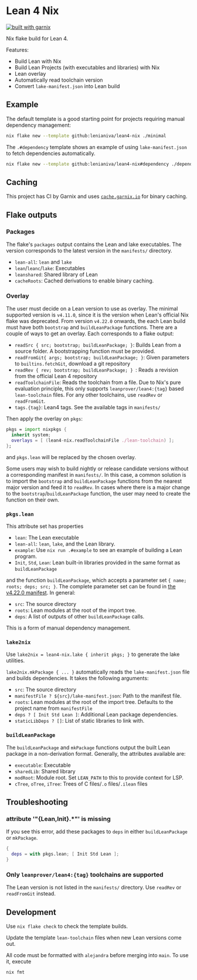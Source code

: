 # Lean 4 Nix

[![built with garnix](https://img.shields.io/endpoint.svg?url=https%3A%2F%2Fgarnix.io%2Fapi%2Fbadges%2Flenianiva%2Flean4-nix)](https://garnix.io/repo/lenianiva/lean4-nix)

Nix flake build for Lean 4.

Features:

- Build Lean with Nix
- Build Lean Projects (with executables and libraries) with Nix
- Lean overlay
- Automatically read toolchain version
- Convert `lake-manifest.json` into Lean build

## Example

The default template is a good starting point for projects requiring manual
dependency management:

``` sh
nix flake new --template github:lenianiva/lean4-nix ./minimal
```

The `.#dependency` template shows an example of using `lake-manifest.json` to
fetch dependencies automatically.

``` sh
nix flake new --template github:lenianiva/lean4-nix#dependency ./dependency
```

## Caching

This project has CI by Garnix and uses
[`cache.garnix.io`](https://garnix.io/docs/caching) for binary caching.

## Flake outputs

### Packages

The flake's `packages` output contains the Lean and lake executables. The
version corresponds to the latest version in the `manifests/` directory.

- `lean-all`: `lean` and `lake`
- `lean`/`leanc`/`lake`: Executables
- `leanshared`: Shared library of Lean
- `cacheRoots`: Cached derivations to enable binary caching.

### Overlay

The user must decide on a Lean version to use as overlay. The minimal supported
version is `v4.11.0`, since it is the version when Lean's official Nix flake was
deprecated. From version `v4.22.0` onwards, the each Lean build must have both
`bootstrap` and `buildLeanPackage` functions.  There are a couple of ways to get
an overlay. Each corresponds to a flake output:

- `readSrc { src; bootstrap; buildLeanPackage; }`: Builds Lean from a source folder. A
  bootstrapping function must be provided.
- `readFromGit{ args; bootstrap; buildLeanPackage; }`: Given parameters to
  `builtins.fetchGit`, download a git repository
- `readRev { rev; bootstrap; buildLeanPackage; } `: Reads a revision from the
  official Lean 4 repository
- `readToolchainFile`: Reads the toolchain from a file. Due to Nix's pure
  evaluation principle, this only supports `leanprover/lean4:{tag}` based
  `lean-toolchain` files. For any other toolchains, use `readRev` or `readFromGit`.
- `tags.{tag}`: Lean4 tags. See the available tags in `manifests/`

Then apply the overlay on `pkgs`:
```nix
pkgs = import nixpkgs {
  inherit system;
  overlays = [ (lean4-nix.readToolchainFile ./lean-toolchain) ];
};
```
and `pkgs.lean` will be replaced by the chosen overlay.

Some users may wish to build nightly or release candidate versions without a
corresponding manifest in `manifests/`. In this case, a common solution is to
import the `bootstrap` and `buildLeanPackage` functions from the nearest major
version and feed it to `readRev`. In cases where there is a major change to the
`bootstrap`/`buildLeanPackage` function, the user may need to create the
function on their own.

### `pkgs.lean`

This attribute set has properties

- `lean`: The Lean executable
- `lean-all`: `lean`, `lake`, and the Lean library.
- `example`: Use `nix run .#example` to see an example of building a Lean program.
- `Init`, `Std`, `Lean`: Lean built-in libraries provided in the same format as
  `buildLeanPackage`

and the function `buildLeanPackage`, which accepts a parameter set
`{ name; roots; deps; src; }`. The complete parameter set can be found in [the
v4.22.0 manifest](manifests/v4.22.0.nix). In general:
- `src`: The source directory
- `roots`: Lean modules at the root of the import tree.
- `deps`: A list of outputs of other `buildLeanPackage` calls.

This is a form of manual dependency management.

### `lake2nix`

Use `lake2nix = lean4-nix.lake { inherit pkgs; }` to generate the lake utilities.

`lake2nix.mkPackage { ... }` automatically reads the `lake-manifest.json` file
and builds dependencies. It takes the following arguments:

- `src`: The source directory
- `manifestFile ? ${src}/lake-manifest.json`: Path to the manifest file.
- `roots`: Lean modules at the root of the import tree. Defaults to the project
  name from `manifestFile`
- `deps ? [ Init Std Lean ]`: Additional Lean package dependencies.
- `staticLibDeps ? []`: List of static libraries to link with.

### `buildLeanPackage`

The `buildLeanPackage` and `mkPackage` functions output the built Lean package
in a non-derivation format. Generally, the attributes available are:
- `executable`: Executable
- `sharedLib`: Shared library
- `modRoot`: Module root. Set `LEAN_PATH` to this to provide context for LSP.
- `cTree`, `oTree`, `iTree`: Trees of C files/`.o` files/`.ilean` files

## Troubleshooting

### attribute '"{Lean,Init}.*"' is missing

If you see this error, add these packages to `deps` in either `buildLeanPackage`
or `mkPackage`.

``` nix
{
  deps = with pkgs.lean; [ Init Std Lean ];
}
```

### Only `leanprover/lean4:{tag}` toolchains are supported

The Lean version is not listed in the `manifests/` directory. Use `readRev` or
`readFromGit` instead.

## Development

Use `nix flake check` to check the template builds.

Update the template `lean-toolchain` files when new Lean versions come out.

All code must be formatted with `alejandra` before merging into `main`. To use
it, execute

```sh
nix fmt
```
